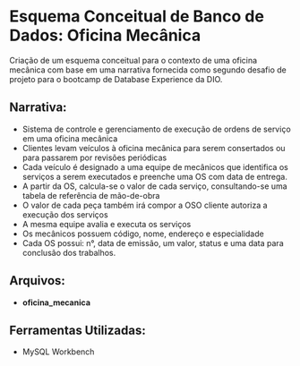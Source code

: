# Esquema Conceitual de Banco de Dados: Oficina Mecânica

Criação de um esquema conceitual para o contexto de uma oficina mecânica com base em uma narrativa fornecida como segundo desafio de projeto para o bootcamp de Database Experience da DIO.

## Narrativa:

- Sistema de controle e gerenciamento de execução de ordens de serviço em uma oficina mecânica
- Clientes levam veículos à oficina mecânica para serem consertados ou para passarem por revisões  periódicas
- Cada veículo é designado a uma equipe de mecânicos que identifica os serviços a serem executados e preenche uma OS com data de entrega.
- A partir da OS, calcula-se o valor de cada serviço, consultando-se uma tabela de referência de mão-de-obra
- O valor de cada peça também irá compor a OSO cliente autoriza a execução dos serviços
- A mesma equipe avalia e executa os serviços
- Os mecânicos possuem código, nome, endereço e especialidade
- Cada OS possui: n°, data de emissão, um valor, status e uma data para conclusão dos trabalhos.

## Arquivos:

- **oficina_mecanica** 

## Ferramentas Utilizadas:

- MySQL Workbench
